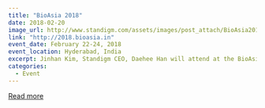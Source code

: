 ```yaml
---
title: "BioAsia 2018"
date: 2018-02-20
image_url: http://www.standigm.com/assets/images/post_attach/BioAsia2018.png
link: "http://2018.bioasia.in"
event_date: February 22-24, 2018
event_location: Hyderabad, India
excerpt: Jinhan Kim, Standigm CEO, Daehee Han will attend at the BioAsia 2018.
categories:
  - Event
---
```


[Read more](http://2018.bioasia.in)
